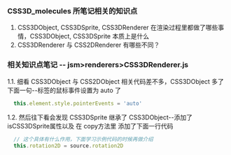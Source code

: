 ### CSS3D_molecules 所笔记相关的知识点

1. CSS3DObject, CSS3DSprite, CSS3DRenderer 在渲染过程里都做了哪些事情，CSS3DObject, CSS3DSprite 本质上是什么
2. CSS3DRenderer 与 CSS2DRenderer 有哪些不同？
   
### 相关知识点笔记 -- jsm>renderers>CSS3DRenderer.js
1.1. 细看 CSS3DObject 与 CSS2DObject 相关代码差不多，CSS3DObject 多了下面一句--标签的鼠标事件设置为 auto 了
```javascript
  this.element.style.pointerEvents = 'auto'
```
1.2. 然后往下看会发现 CSS3DSprite 继承了 CSS3DObject--添加了isCSS3DSprite属性以及 在 copy方法里 添加了下面一行代码
```javascript
  // 这个具体有什么作用，下面学习示例代码的时候再做介绍
  this.rotation2D = source.rotation2D
```